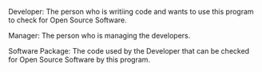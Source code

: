 Developer: The person who is writiing code and wants to use this program to check for Open Source Software.

Manager: The person who is managing the developers.

Software Package: The code used by the Developer that can be checked for Open Source Software by this program.
